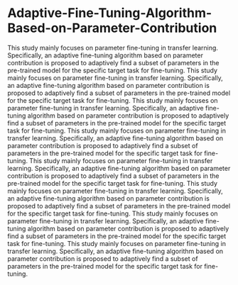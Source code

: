 # Adaptive-Fine-Tuning-Algorithm-Based-on-Parameter-Contribution
This study mainly focuses on parameter fine-tuning in transfer learning. Specifically, an adaptive fine-tuning algorithm based on parameter contribution is proposed to adaptively find a subset of parameters in the pre-trained model for the specific target task for fine-tuning. 
This study mainly focuses on parameter fine-tuning in transfer learning. Specifically, an adaptive fine-tuning algorithm based on parameter contribution is proposed to adaptively find a subset of parameters in the pre-trained model for the specific target task for fine-tuning. 
This study mainly focuses on parameter fine-tuning in transfer learning. Specifically, an adaptive fine-tuning algorithm based on parameter contribution is proposed to adaptively find a subset of parameters in the pre-trained model for the specific target task for fine-tuning. 
This study mainly focuses on parameter fine-tuning in transfer learning. Specifically, an adaptive fine-tuning algorithm based on parameter contribution is proposed to adaptively find a subset of parameters in the pre-trained model for the specific target task for fine-tuning. 
This study mainly focuses on parameter fine-tuning in transfer learning. Specifically, an adaptive fine-tuning algorithm based on parameter contribution is proposed to adaptively find a subset of parameters in the pre-trained model for the specific target task for fine-tuning. 
This study mainly focuses on parameter fine-tuning in transfer learning. Specifically, an adaptive fine-tuning algorithm based on parameter contribution is proposed to adaptively find a subset of parameters in the pre-trained model for the specific target task for fine-tuning. 
This study mainly focuses on parameter fine-tuning in transfer learning. Specifically, an adaptive fine-tuning algorithm based on parameter contribution is proposed to adaptively find a subset of parameters in the pre-trained model for the specific target task for fine-tuning. 
This study mainly focuses on parameter fine-tuning in transfer learning. Specifically, an adaptive fine-tuning algorithm based on parameter contribution is proposed to adaptively find a subset of parameters in the pre-trained model for the specific target task for fine-tuning. 
